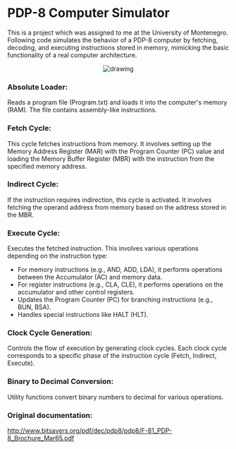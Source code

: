 # PDP-8 Computer Simulator
This is a project which was assigned to me at the University of Montenegro. Following code simulates the behavior of a PDP-8 computer by fetching, decoding, and executing instructions stored in memory, mimicking the basic functionality of a real computer architecture.

<p align="center">
<img src="https://github.com/alfaromeo13/pdp8/assets/60315689/363b2c59-ab04-41b5-9c8d-168252cc7ccf" alt="drawing"/>
</p>

  ### Absolute Loader:
  Reads a program file (Program.txt) and loads it into the computer's memory (RAM). The file contains assembly-like instructions.

  ### Fetch Cycle:
  This cycle fetches instructions from memory. It involves setting up the Memory Address Register (MAR) with the Program Counter (PC) value and loading the Memory Buffer Register (MBR) with the instruction from the specified memory address.

  ### Indirect Cycle:
  If the instruction requires indirection, this cycle is activated. It involves fetching the operand address from memory based on the address stored in the MBR.

  ### Execute Cycle:
  Executes the fetched instruction. This involves various operations depending on the instruction type:
 
  - For memory instructions (e.g., AND, ADD, LDA), it performs operations between the Accumulator (AC) and memory data.
  - For register instructions (e.g., CLA, CLE), it performs operations on the accumulator and other control registers.
  - Updates the Program Counter (PC) for branching instructions (e.g., BUN, BSA).
  - Handles special instructions like HALT (HLT).

  ### Clock Cycle Generation: 
  Controls the flow of execution by generating clock cycles. Each clock cycle corresponds to a specific phase of the instruction cycle (Fetch, Indirect, Execute).

  ### Binary to Decimal Conversion:
  Utility functions convert binary numbers to decimal for various operations.

### Original documentation:
  http://www.bitsavers.org/pdf/dec/pdp8/pdp8/F-81_PDP-8_Brochure_Mar65.pdf
